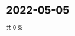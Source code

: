 # 2022-05-05

共 0 条

<!-- BEGIN WEIBO -->
<!-- 最后更新时间 Thu May 05 2022 13:18:45 GMT+0800 (China Standard Time) -->

<!-- END WEIBO -->
